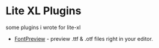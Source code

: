 # Lite XL Plugins
some plugins i wrote for lite-xl

- [FontPreview](./FontPreview) - preview .ttf & .otf files right in your editor.
